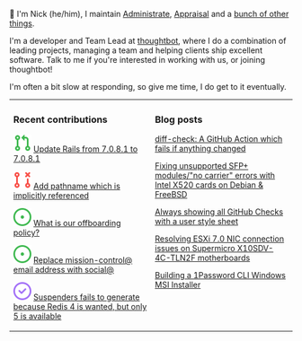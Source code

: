 👋 I'm Nick (he/him), I maintain [Administrate][1], [Appraisal][2] and a [bunch
of other things][3].

I'm a developer and Team Lead at [thoughtbot][4], where I do a combination of
leading projects, managing a team and helping clients ship excellent software.
Talk to me if you're interested in working with us, or joining thoughtbot!

I'm often a bit slow at responding, so give me time, I do get to it eventually.

<table><tr><td valign="top" width="50%">

### Recent contributions

<!-- contributions starts -->
![](icons/pull_request_open.svg) [Update Rails from 7.0.8.1 to 7.0.8.1](https://github.com/thoughtbot/administrate/pull/2607)

![](icons/pull_request_closed.svg) [Add pathname which is implicitly referenced](https://github.com/thoughtbot/suspenders/pull/1134)

![](icons/issue_open.svg) [What is our offboarding policy?](https://github.com/thoughtbot/thoughtbot.social/issues/7)

![](icons/issue_open.svg) [Replace mission-control@ email address with social@](https://github.com/thoughtbot/thoughtbot.social/issues/8)

![](icons/issue_closed.svg) [Suspenders fails to generate because Redis 4 is wanted, but only 5 is available](https://github.com/thoughtbot/suspenders/issues/1133)

<!-- contributions ends -->
</td><td valign="top" width="50%">

### Blog posts

<!-- blog starts -->
[diff-check: A GitHub Action which fails if anything changed](https://nickcharlton.net/posts/diff-check-github-action.html)

[Fixing unsupported SFP+ modules/"no carrier" errors with Intel X520 cards on Debian & FreeBSD](https://nickcharlton.net/posts/unsupported-sfp-modules-intel-x520-debian-freebsd.html)

[Always showing all GitHub Checks with a user style sheet](https://nickcharlton.net/posts/github-checks-stylesheet.html)

[Resolving ESXi 7.0 NIC connection issues on Supermicro X10SDV-4C-TLN2F motherboards](https://nickcharlton.net/posts/resolving-esxi-7-nic-connection-issues-on-supermicro-x10sdv-4c-tln2f-motherboards.html)

[Building a 1Password CLI Windows MSI Installer](https://nickcharlton.net/posts/building-a-1password-cli-windows-msi-installer.html)

<!-- blog ends -->
</td></tr></table>

[1]: https://github.com/thoughtbot/administrate
[2]: https://github.com/thoughtbot/appraisal
[3]: https://github.com/nickcharlton?tab=repositories
[4]: https://thoughtbot.com
